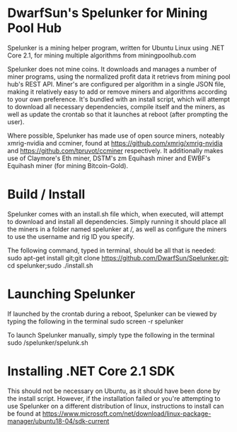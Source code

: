 # DwarfSun's Spelunker for Mining Pool Hub
Spelunker is a mining helper program, written for Ubuntu Linux using .NET Core 2.1, for mining multiple algorithms from miningpoolhub.com

Spelunker does not mine coins. It downloads and manages a number of miner programs, using the normalized profit data it retrievs from mining pool hub's REST API. Miner's are configured per algorithm in a single JSON file, making it relatively easy to add or remove miners and algorithms according to your own preference. It's bundled with an install script, which will attempt to download all necessary dependencies, compile itself and the miners, as well as update the crontab so that it launches at reboot (after prompting the user). 

Where possible, Spelunker has made use of open source miners, noteably xmrig-nvidia and ccminer, found at https://github.com/xmrig/xmrig-nvidia and https://github.com/tpruvot/ccminer respectively. It additionally makes use of Claymore's Eth miner, DSTM's zm Equihash miner and EWBF's Equihash miner (for mining Bitcoin-Gold).

# Build / Install
Spelunker comes with an install.sh file which, when executed, will attempt to download and install all dependencies. Simply running it should place all the miners in a folder named spelunker at /, as well as configure the miners to use the username and rig ID you specify.

The following command, typed in terminal, should be all that is needed: <br />
  sudo apt-get install git;git clone https://github.com/DwarfSun/Spelunker.git; cd spelunker;sudo ./install.sh
 
# Launching Spelunker
If launched by the crontab during a reboot, Spelunker can be viewed by typing the following in the terminal
 sudo screen -r spelunker
  
To launch Spelunker manually, simply type the following in the terminal
  sudo /spelunker/spelunk.sh
  
# Installing .NET Core 2.1 SDK
This should not be necessary on Ubuntu, as it should have been done by the install script. However, if the installation failed or you're attempting to use Spelunker on a different distribution of linux, instructions to install can be found at https://www.microsoft.com/net/download/linux-package-manager/ubuntu18-04/sdk-current
